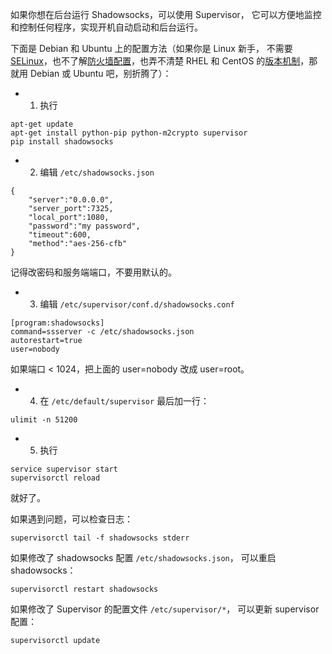 如果你想在后台运行 Shadowsocks，可以使用 Supervisor，
它可以方便地监控和控制任何程序，实现开机自动启动和后台运行。

下面是 Debian 和 Ubuntu 上的配置方法（如果你是 Linux 新手，
不需要 [SELinux]，也不了解[防火墙配置]，也弄不清楚 RHEL 和
CentOS 的[版本机制]，那就用 Debian 或 Ubuntu 吧，别折腾了）：

- 1. 执行
```
apt-get update
apt-get install python-pip python-m2crypto supervisor
pip install shadowsocks
```

- 2. 编辑 `/etc/shadowsocks.json`

```
{
    "server":"0.0.0.0",
    "server_port":7325,
    "local_port":1080,
    "password":"my password",
    "timeout":600,
    "method":"aes-256-cfb"
}
```
记得改密码和服务端端口，不要用默认的。

- 3. 编辑 `/etc/supervisor/conf.d/shadowsocks.conf`

```
[program:shadowsocks]
command=ssserver -c /etc/shadowsocks.json
autorestart=true
user=nobody
```
如果端口 < 1024，把上面的 user=nobody 改成 user=root。

- 4. 在 `/etc/default/supervisor` 最后加一行：

```
ulimit -n 51200
```

- 5. 执行
```
service supervisor start
supervisorctl reload
```
就好了。

如果遇到问题，可以检查日志：

    supervisorctl tail -f shadowsocks stderr


如果修改了 shadowsocks 配置 `/etc/shadowsocks.json`，
可以重启 shadowsocks：

    supervisorctl restart shadowsocks

如果修改了 Supervisor 的配置文件 `/etc/supervisor/*`，
可以更新 supervisor 配置：

    supervisorctl update

[SELinux]: http://wiki.centos.org/HowTos/SELinux
[防火墙配置]: https://github.com/clowwindy/shadowsocks/issues/133
[版本机制]: http://wiki.centos.org/FAQ/General#head-6e2c3746ec45ac3142917466760321e868f43c0e